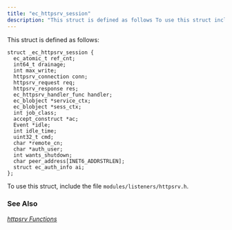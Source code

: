 ```yaml
---
title: "ec_httpsrv_session"
description: "This struct is defined as follows To use this struct include the file modules listeners httpsrv h Chapter 28 httpsrv Functions..."
---
```


This struct is defined as follows:

```
struct _ec_httpsrv_session {
  ec_atomic_t ref_cnt;
  int64_t drainage;
  int max_write;
  httpsrv_connection conn;
  httpsrv_request req;
  httpsrv_response res;
  ec_httpsrv_handler_func handler;
  ec_blobject *service_ctx;
  ec_blobject *sess_ctx;
  int job_class;
  accept_construct *ac;
  Event *idle;
  int idle_time;
  uint32_t cmd;
  char *remote_cn;
  char *auth_user;
  int wants_shutdown;
  char peer_address[INET6_ADDRSTRLEN];
  struct ec_auth_info ai;
};
```

To use this struct, include the file `modules/listeners/httpsrv.h`.

### <a name="idp39846576"></a> See Also

[*httpsrv Functions*](/momentum/3/3-api/3-api-httpsrv)